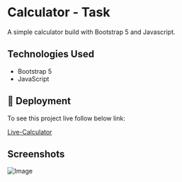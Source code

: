 #   Calculator - Task
A simple calculator build with Bootstrap 5 and Javascript.


## Technologies Used
- Bootstrap 5
- JavaScript


## 🔗 Deployment
To see this project live follow below link:

[Live-Calculator](  https://gativora-simform.github.io/JavaScript_Calculator/)


## Screenshots
![Image](https://github.com/user-attachments/assets/88fac6d1-2fe6-4358-b503-4a12cab69d34)
